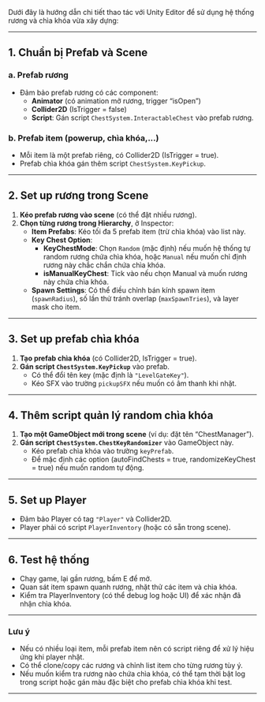 Dưới đây là hướng dẫn chi tiết thao tác với Unity Editor để sử dụng hệ thống rương và chìa khóa vừa xây dựng:

---

## 1. **Chuẩn bị Prefab và Scene**

### a. **Prefab rương**
- Đảm bảo prefab rương có các component:
  - **Animator** (có animation mở rương, trigger “isOpen”)
  - **Collider2D** (IsTrigger = false)
  - **Script**: Gán script `ChestSystem.InteractableChest` vào prefab rương.

### b. **Prefab item (powerup, chìa khóa,...)**
- Mỗi item là một prefab riêng, có Collider2D (IsTrigger = true).
- Prefab chìa khóa gán thêm script `ChestSystem.KeyPickup`.

---

## 2. **Set up rương trong Scene**

1. **Kéo prefab rương vào scene** (có thể đặt nhiều rương).
2. **Chọn từng rương trong Hierarchy**, ở Inspector:
   - **Item Prefabs**: Kéo tối đa 5 prefab item (trừ chìa khóa) vào list này.
   - **Key Chest Option**:
     - **KeyChestMode**: Chọn `Random` (mặc định) nếu muốn hệ thống tự random rương chứa chìa khóa, hoặc `Manual` nếu muốn chỉ định rương này chắc chắn chứa chìa khóa.
     - **isManualKeyChest**: Tick vào nếu chọn Manual và muốn rương này chứa chìa khóa.
   - **Spawn Settings**: Có thể điều chỉnh bán kính spawn item (`spawnRadius`), số lần thử tránh overlap (`maxSpawnTries`), và layer mask cho item.

---

## 3. **Set up prefab chìa khóa**

1. **Tạo prefab chìa khóa** (có Collider2D, IsTrigger = true).
2. **Gán script `ChestSystem.KeyPickup`** vào prefab.
   - Có thể đổi tên key (mặc định là `"LevelGateKey"`).
   - Kéo SFX vào trường `pickupSFX` nếu muốn có âm thanh khi nhặt.

---

## 4. **Thêm script quản lý random chìa khóa**

1. **Tạo một GameObject mới trong scene** (ví dụ: đặt tên “ChestManager”).
2. **Gán script `ChestSystem.ChestKeyRandomizer`** vào GameObject này.
   - Kéo prefab chìa khóa vào trường `keyPrefab`.
   - Để mặc định các option (autoFindChests = true, randomizeKeyChest = true) nếu muốn random tự động.

---

## 5. **Set up Player**

- Đảm bảo Player có tag `"Player"` và Collider2D.
- Player phải có script `PlayerInventory` (hoặc có sẵn trong scene).

---

## 6. **Test hệ thống**

- Chạy game, lại gần rương, bấm E để mở.
- Quan sát item spawn quanh rương, nhặt thử các item và chìa khóa.
- Kiểm tra PlayerInventory (có thể debug log hoặc UI) để xác nhận đã nhận chìa khóa.

---

### **Lưu ý**
- Nếu có nhiều loại item, mỗi prefab item nên có script riêng để xử lý hiệu ứng khi player nhặt.
- Có thể clone/copy các rương và chỉnh list item cho từng rương tùy ý.
- Nếu muốn kiểm tra rương nào chứa chìa khóa, có thể tạm thời bật log trong script hoặc gán màu đặc biệt cho prefab chìa khóa khi test.

---